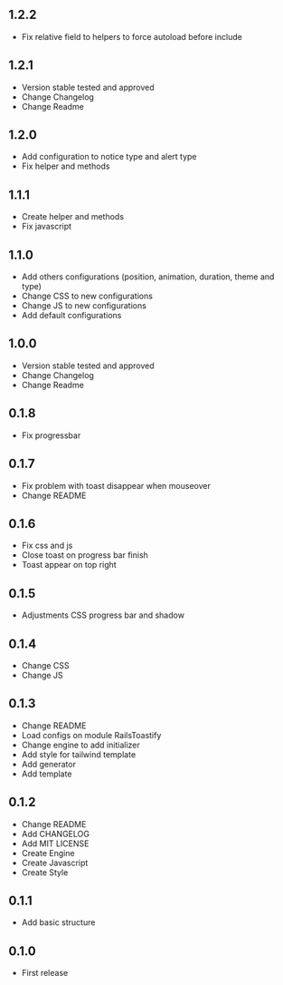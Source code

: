 ## 1.2.2

- Fix relative field to helpers to force autoload before include

## 1.2.1

- Version stable tested and approved
- Change Changelog
- Change Readme

## 1.2.0

- Add configuration to notice type and alert type
- Fix helper and methods

## 1.1.1

- Create helper and methods
- Fix javascript

## 1.1.0

- Add others configurations (position, animation, duration, theme and type)
- Change CSS to new configurations
- Change JS to new configurations
- Add default configurations

## 1.0.0

- Version stable tested and approved
- Change Changelog
- Change Readme

## 0.1.8

- Fix progressbar

## 0.1.7

- Fix problem with toast disappear when mouseover
- Change README

## 0.1.6

- Fix css and js
- Close toast on progress bar finish
- Toast appear on top right
  
## 0.1.5

- Adjustments CSS progress bar and shadow
  
## 0.1.4

- Change CSS
- Change JS

## 0.1.3

- Change README
- Load configs on module RailsToastify
- Change engine to add initializer
- Add style for tailwind template
- Add generator
- Add template

## 0.1.2

- Change README
- Add CHANGELOG
- Add MIT LICENSE
- Create Engine
- Create Javascript
- Create Style
  
## 0.1.1

- Add basic structure

## 0.1.0

- First release